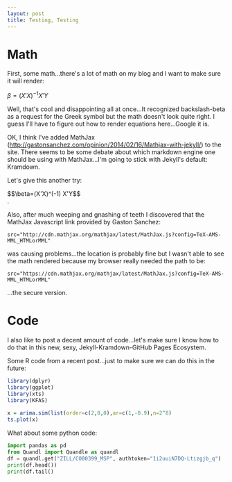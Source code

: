 ```yaml
---
layout: post
title: Testing, Testing
---
```


# Math

First, some math...there's a lot of math on my blog and I want to make sure it will render:

$\beta = (X'X)^{-1}X'Y$

Well, that's cool and disappointing all at once...It recognized backslash-beta as a request for the Greek symbol but the math doesn't look quite right. I guess I'll have to figure out how to render equations here...Google it is.

OK, I think I've added MathJax (http://gastonsanchez.com/opinion/2014/02/16/Mathjax-with-jekyll/) to the site.  There seems to be some debate about which markdown engine one should be using with MathJax...I'm going to stick with Jekyll's default: Kramdown.  

Let's give this another try:

<div class="Math"> 
  $$\beta=(X'X)^(-1) X'Y$$ 
</div>.

Also, after much weeping and gnashing of teeth I discovered that the MathJax Javascript link provided by Gaston Sanchez: 

    src="http://cdn.mathjax.org/mathjax/latest/MathJax.js?config=TeX-AMS-MML_HTMLorMML"

was causing problems...the location is probably fine but I wasn't able to see the math rendered because my browser really needed the path to be:

    src="https://cdn.mathjax.org/mathjax/latest/MathJax.js?config=TeX-AMS-MML_HTMLorMML"

...the secure version.

# Code

I also like to post a decent amount of code...let's make sure I know how to do that in this new, sexy, Jekyll-Kramdown-GitHub Pages Ecosystem.

Some R code from a recent post...just to make sure we can do this in the future:
```R
library(dplyr)
library(ggplot)
library(xts)
library(KFAS)
 
x = arima.sim(list(order=c(2,0,0),ar=c(1,-0.9),n=2^8)
ts.plot(x)
```
What about some python code:

```python
import pandas as pd
from Quandl import Quandle as quandl 
df = quandl.get("ZILL/CO00399_MSP", authtoken="1i2uuiN7DQ-Ltizgjb_q")
print(df.head())
print(df.tail()
```
